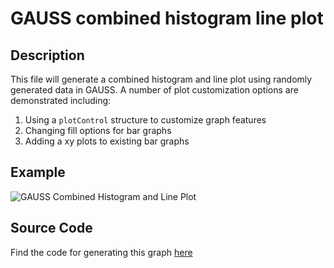 # GAUSS combined histogram line plot

## Description
This file will generate a combined histogram and line plot using randomly generated data in GAUSS. A number of plot customization options are demonstrated including:
1.  Using a `plotControl` structure to customize graph features
2.  Changing fill options for bar graphs
3.  Adding a xy plots to existing bar graphs


## Example
![GAUSS Combined Histogram and Line Plot](https://github.com/ec78/gauss-plot-library/blob/master/images/histogram_line_plot_default.jpg)

## Source Code
Find the code for generating this graph [here](https://github.com/ec78/gauss-plot-library/blob/master/src/histogram_line_plot.gss)
